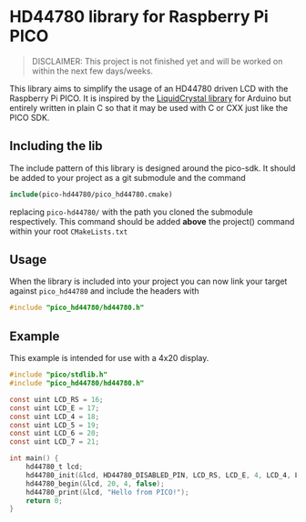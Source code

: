# HD44780 library for Raspberry Pi PICO

>DISCLAIMER: This project is not finished yet and will be worked on within the next few days/weeks.


This library aims to simplify the usage of an HD44780 driven LCD with the Raspberry Pi PICO. It is inspired by the [LiquidCrystal library](https://github.com/arduino-libraries/LiquidCrystal) for Arduino but entirely written in plain C so that it may be used with C or CXX just like the PICO SDK. 

## Including the lib
The include pattern of this library is designed around the pico-sdk. It should be added to your project as a git submodule and the command

```cmake
include(pico-hd44780/pico_hd44780.cmake)
```

replacing `pico-hd44780/` with the path you cloned the submodule respectively. This command should be added **above** the project() command within your root `CMakeLists.txt`

## Usage
When the library is included into your project you can now link your target against `pico_hd44780` and include the headers with

```C
#include "pico_hd44780/hd44780.h"
```

## Example

This example is intended for use with a 4x20 display.

```C
#include "pico/stdlib.h"
#include "pico_hd44780/hd44780.h"

const uint LCD_RS = 16;
const uint LCD_E = 17;
const uint LCD_4 = 18;
const uint LCD_5 = 19;
const uint LCD_6 = 20;
const uint LCD_7 = 21;

int main() {
    hd44780_t lcd;
    hd44780_init(&lcd, HD44780_DISABLED_PIN, LCD_RS, LCD_E, 4, LCD_4, LCD_5, LCD_6, LCD_7);
    hd44780_begin(&lcd, 20, 4, false);
    hd44780_print(&lcd, "Hello from PICO!");
    return 0;
}
```

